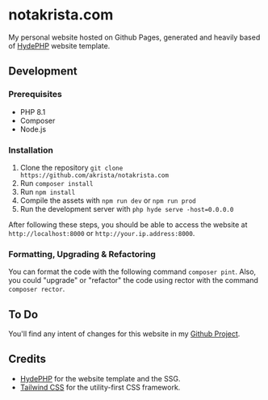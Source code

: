 # notakrista.com

My personal website hosted on Github Pages, generated and heavily based of [HydePHP](hydephp.com) website template.

## Development

### Prerequisites

- PHP 8.1
- Composer
- Node.js

### Installation

1. Clone the repository `git clone https://github.com/akrista/notakrista.com`
2. Run `composer install`
3. Run `npm install`
4. Compile the assets with `npm run dev` or `npm run prod`
5. Run the development server with `php hyde serve -host=0.0.0.0`

After following these steps, you should be able to access the website at `http://localhost:8000` or `http://your.ip.address:8000`.

### Formatting, Upgrading & Refactoring

You can format the code with the following command `composer pint`. Also, you could "upgrade" or "refactor" the code using rector with the command `composer rector`.

## To Do

You'll find any intent of changes for this website in my [Github Project](https://github.com/users/Akrista/projects/16).

## Credits

- [HydePHP](hydephp.com) for the website template and the SSG.
- [Tailwind CSS](https://tailwindcss.com) for the utility-first CSS framework.
